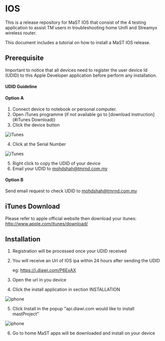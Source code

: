 # IOS

This is a release repository for MaST IOS that consist of the 4 testing application to assist TM users in troubleshooting home Unifi and Streamyx wireless router.

This document includes a tutorial on how to install a MaST IOS release.

## Prerequisite

Important to notice that all devices need to register the user device Id (UDID) to this Apple Developer application before perform any installation.


#### UDID Guideline
#### Option A
  1. Connect device to notebook or personal computer.
  2. Open iTunes programme (if not available go to [download instruction](#iTunes Download))
  3. Click the device button
  
  ![iTunes](https://github.com/mast2016/IOS/blob/master/itunes.png?raw=true "iTunes")
  
  4. Click at the Serial Number
  
  ![iTunes](https://github.com/mast2016/IOS/blob/master/itunes2.png?raw=true "iTunes")
  
  5. Right click to copy the UDID of your device
  6. Email your UDID to mohdshah@tmrnd.com.my
  


#### Option B

Send email request to check UDID to mohdshah@tmrnd.com.my


## iTunes Download

Please refer to apple official website then download your itunes: http://www.apple.com/itunes/download/


## Installation

  1. Registration will be processed once your UDID received
  2. You will receive an Url of IOS ipa within 24 hours after sending the UDID
      
      eg: https://i.diawi.com/P6ExAX
      
  
  3. Open the url in you device
  4. Click the install application in section INSTALLATION
  
  ![iphone](https://github.com/mast2016/IOS/blob/master/iphone.png?raw=true "iPhone")
  
  5. Click Install in the popup "api.diawi.com would like to install mastProject"
  
  ![iphone](https://github.com/mast2016/IOS/blob/master/iphone2.png?raw=true "iPhone")
  
  6. Go to home MaST apps will be downloaded and install on your device

